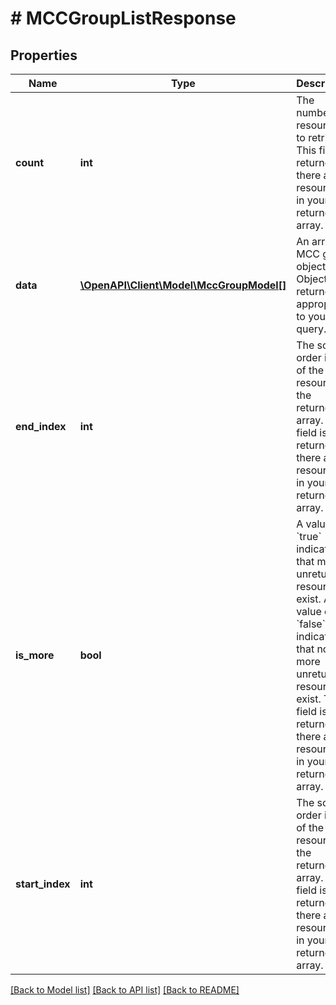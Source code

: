 # # MCCGroupListResponse

## Properties

Name | Type | Description | Notes
------------ | ------------- | ------------- | -------------
**count** | **int** | The number of resources to retrieve.  This field is returned if there are resources in your returned array. | [optional]
**data** | [**\OpenAPI\Client\Model\MccGroupModel[]**](MccGroupModel.md) | An array of MCC group objects.  Objects are returned as appropriate to your query. | [optional]
**end_index** | **int** | The sort order index of the last resource in the returned array.  This field is returned if there are resources in your returned array. | [optional]
**is_more** | **bool** | A value of &#x60;true&#x60; indicates that more unreturned resources exist. A value of &#x60;false&#x60; indicates that no more unreturned resources exist.  This field is returned if there are resources in your returned array. | [optional] [default to false]
**start_index** | **int** | The sort order index of the first resource in the returned array.  This field is returned if there are resources in your returned array. | [optional]

[[Back to Model list]](../../README.md#models) [[Back to API list]](../../README.md#endpoints) [[Back to README]](../../README.md)

